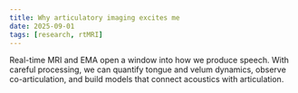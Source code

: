 ```yaml
---
title: Why articulatory imaging excites me
date: 2025-09-01
tags: [research, rtMRI]
---
```


Real-time MRI and EMA open a window into how we produce speech. With careful processing,
we can quantify tongue and velum dynamics, observe co-articulation, and build models
that connect acoustics with articulation.

